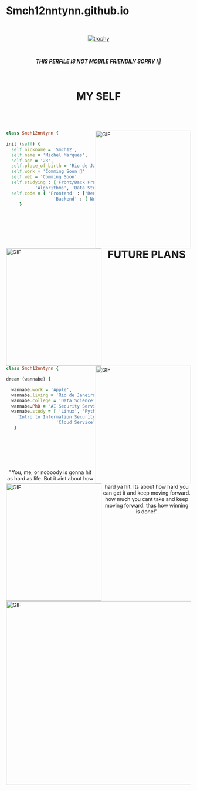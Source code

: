 # Smch12nntynn.github.io

<br/>
 <div align="center">
  
 [![trophy](https://github-profile-trophy.vercel.app/?username=smch12nntynn)](https://github.com/ryo-ma/github-profile-trophy)
  
 </div>
 <br/>
 
 **_<p align="center">THIS PERFILE IS NOT MOBILE FRIENDILY SORRY !🥲<p>_**
 
 <br/>
 
 #
 # <p align="center">MY SELF<p/>
 
<br/>
<br/>
 
<img src="https://media.giphy.com/media/7xB2sQsmLGY1ygWxcX/giphy.gif" align="right" alt="GIF" width="260" height="320" /><img src="https://media.giphy.com/media/xT0Gqh1h62wF5HGt6o/giphy.gif" align="left" alt="GIF" width="260" height="320" /> 
 
 ```ruby   
class Smch12nntynn {
   
 init (self) {
   self.nickname = 'Smch12',
   self.name = 'Michel Marques',
   self.age = '23',
   self.place_of_birth = 'Rio de Janeiro',
   self.work = 'Comming Soon 👏'
   self.web = 'Comming Soon'
   self.studying : ['Front/Back FrameWorks', 
            'Algorithms', 'Data Structures']
   self.code = { 'Frontend' : ['ReactJs'],
                   'Backend' : ['NodeJs',] }
      }

 
 
```
 
 <br/>
 
 #
 # <p align="center">FUTURE PLANS<p/>
 
<br/><br/><img src="https://media.giphy.com/media/xULW8sLhkfUPExSPkY/giphy.gif" align="right" alt="GIF" width="260" height="320" /> <img src="https://media.giphy.com/media/26gN2uNNT54j3VYPK/giphy.gif" align="left" alt="GIF" width="260" height="320" />
 
   ```ruby 
class Smch12nntynn {
   
  dream (wannabe) {
 
     wannabe.work = 'Apple',
     wannabe.living = 'Rio de Janeiro',
     wannabe.college = 'Data Science',
     wannabe.PhD = 'AI Security Service',
     wannabe.study = [ 'Linux', 'Python',
       'Intro to Information Security',
                      'Cloud Service', ]
      }

 
 
 
 
```

 
 <br/><br/><p align="center" > "You, me, or noboody is gonna hit as hard as life. But it aint about how hard ya hit. Its about how hard you can get it and keep moving forward. how much you cant take and keep moving forward. thas how winning is done!" <p/>
 
<img src="https://media.giphy.com/media/EETZoyWldXgJ2/giphy.gif" align="center" padding="10" alt="GIF" width="999666" height="500" />
